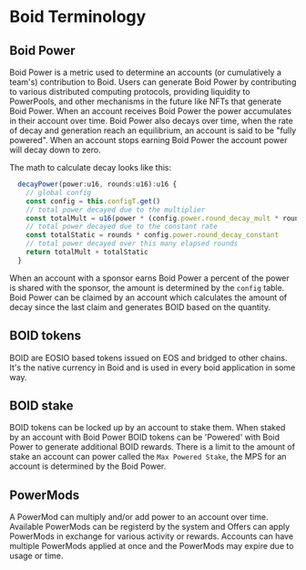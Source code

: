 # Boid Terminology

## Boid Power
Boid Power is a metric used to determine an accounts (or cumulatively a team's) contribution to Boid. Users can generate Boid Power by contributing to various distributed computing protocols, providing liquidity to PowerPools, and other mechanisms in the future like NFTs that generate Boid Power. When an account receives Boid Power the power accumulates in their account over time. Boid Power also decays over time, when the rate of decay and generation reach an equilibrium, an account is said to be "fully powered". When an account stops earning Boid Power the account power will decay down to zero.

The math to calculate decay looks like this:
```ts
  decayPower(power:u16, rounds:u16):u16 {
    // global config
    const config = this.configT.get()
    // total power decayed due to the multiplier
    const totalMult = u16(power * (config.power.round_decay_mult * rounds))
    // total power decayed due to the constant rate
    const totalStatic = rounds * config.power.round_decay_constant
    // total power decayed over this many elapsed rounds
    return totalMult + totalStatic
  }
```
When an account with a sponsor earns Boid Power a percent of the power is shared with the sponsor, the amount is determined by the `config` table. Boid Power can  be claimed by an account which calculates the amount of decay since the last claim and generates BOID based on the quantity.


## BOID tokens
BOID are EOSIO based tokens issued on EOS and bridged to other chains. It's the native currency in Boid and is used in every boid application in some way.

## BOID stake
BOID tokens can be locked up by an account to stake them. When staked by an account with Boid Power BOID tokens can be 'Powered' with Boid Power to generate additional BOID rewards. There is a limit to the amount of stake an account can power called the `Max Powered Stake`, the MPS for an account is determined by the Boid Power.

## PowerMods
A PowerMod can multiply and/or add power to an account over time. Available PowerMods can be registerd by the system and Offers can apply PowerMods in exchange for various activity or rewards. Accounts can have multiple PowerMods applied at once and the PowerMods may expire due to usage or time.

